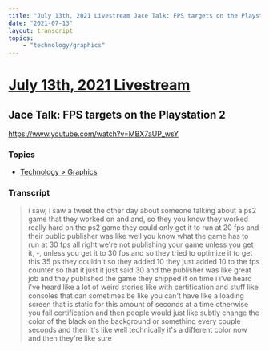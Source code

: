 ```yaml
---
title: "July 13th, 2021 Livestream Jace Talk: FPS targets on the Playstation 2"
date: "2021-07-13"
layout: transcript
topics:
    - "technology/graphics"
---
```

# [July 13th, 2021 Livestream](../2021-07-13.md)
## Jace Talk: FPS targets on the Playstation 2
https://www.youtube.com/watch?v=MBX7aUP_wsY

### Topics
* [Technology > Graphics](../topics/technology/graphics.md)

### Transcript

> i saw, i saw a tweet the other day about someone talking about a ps2 game that they worked on and and, so they you know they worked really hard on the ps2 game they could only get it to run at 20 fps and their public publisher was like well you know what the game has to run at 30 fps all right we're not publishing your game unless you get it, -, unless you get it to 30 fps and so they tried to optimize it to get this 35 ps they couldn't so they added 10 they just added 10 to the fps counter so that it just it just said 30 and the publisher was like great job and they published the game they shipped it on time i i've heard i've heard like a lot of weird stories like with certification and stuff like consoles that can sometimes be like you can't have like a loading screen that is static for this amount of seconds at a time otherwise you fail certification and then people would just like subtly change the color of the black on the background or something every couple seconds and then it's like well technically it's a different color now and then they're like sure
